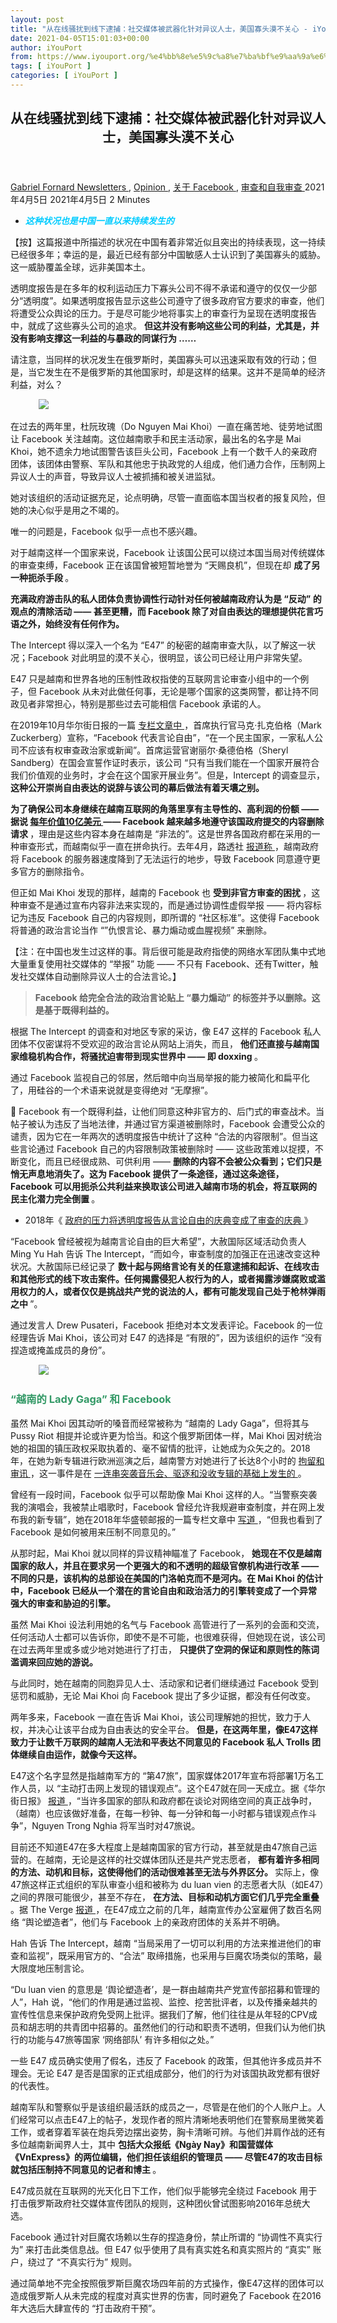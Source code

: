 ```yaml
---
layout: post
title: "从在线骚扰到线下逮捕：社交媒体被武器化针对异议人士，美国寡头漠不关心 - iYouPort"
date: 2021-04-05T15:01:03+00:00
author: iYouPort
from: https://www.iyouport.org/%e4%bb%8e%e5%9c%a8%e7%ba%bf%e9%aa%9a%e6%89%b0%e5%88%b0%e7%ba%bf%e4%b8%8b%e9%80%ae%e6%8d%95%ef%bc%9a%e7%a4%be%e4%ba%a4%e5%aa%92%e4%bd%93%e8%a2%ab%e6%ad%a6%e5%99%a8%e5%8c%96%e9%92%88%e5%af%b9%e5%bc%82/
tags: [ iYouPort ]
categories: [ iYouPort ]
---
```


<article class="post-15673 post type-post status-publish format-standard has-post-thumbnail hentry category-newsletters category-opinion category--facebook category-50 tag-anticensorship tag-censorship tag-doxing tag-facebook tag-humanrights tag-vietnam" id="post-15673">
 <header class="entry-header">
  <h1 class="entry-title">
   从在线骚扰到线下逮捕：社交媒体被武器化针对异议人士，美国寡头漠不关心
  </h1>
 </header>
 <div class="entry-meta">
  <span class="byline">
   <a href="https://www.iyouport.org/author/gabrielfornard/" rel="author" title="由Gabriel Fornard发布">
    Gabriel Fornard
   </a>
  </span>
  <span class="cat-links">
   <a href="https://www.iyouport.org/category/newsletters/" rel="category tag">
    Newsletters
   </a>
   ,
   <a href="https://www.iyouport.org/category/opinion/" rel="category tag">
    Opinion
   </a>
   ,
   <a href="https://www.iyouport.org/category/%e5%85%b3%e4%ba%8e-facebook/" rel="category tag">
    关于 Facebook
   </a>
   ,
   <a href="https://www.iyouport.org/category/%e5%ae%a1%e6%9f%a5%e5%92%8c%e8%87%aa%e6%88%91%e5%ae%a1%e6%9f%a5/" rel="category tag">
    审查和自我审查
   </a>
  </span>
  <span class="published-on">
   <time class="entry-date published" datetime="2021-04-05T23:01:03+08:00">
    2021年4月5日
   </time>
   <time class="updated" datetime="2021-04-05T23:17:33+08:00">
    2021年4月5日
   </time>
  </span>
  <span class="word-count">
   2 Minutes
  </span>
 </div>
 <div class="entry-content">
  <ul>
   <li class="graf graf--p">
    <span style="color: #00ccff;">
     <em>
      <strong>
       这种状况也是中国一直以来持续发生的
      </strong>
     </em>
    </span>
   </li>
  </ul>
  <p class="graf graf--p">
   【按】这篇报道中所描述的状况在中国有着非常近似且突出的持续表现，这一持续已经很多年；幸运的是，最近已经有部分中国敏感人士认识到了美国寡头的威胁。这一威胁覆盖全球，远非美国本土。
  </p>
  <p class="graf graf--p">
   透明度报告是在多年的权利运动压力下寡头公司不得不承诺和遵守的仅仅一少部分“透明度”。如果透明度报告显示这些公司遵守了很多政府官方要求的审查，他们将遭受公众舆论的压力。于是尽可能少地将事实上的审查行为呈现在透明度报告中，就成了这些寡头公司的追求。
   <strong class="markup--strong markup--p-strong">
    但这并没有影响这些公司的利益，尤其是，并没有影响支撑这一利益的与暴政的同谋行为 ……
   </strong>
  </p>
  <p class="graf graf--p">
   请注意，当同样的状况发生在俄罗斯时，美国寡头可以迅速采取有效的行动；但是，当它发生在不是俄罗斯的其他国家时，却是这样的结果。这并不是简单的经济利益，对么？
  </p>
  <figure class="graf graf--figure">
   <img class="graf-image aligncenter jetpack-lazy-image" data-height="720" data-image-id="0*DxoOBwCTJvDA32s-" data-lazy-src="https://cdn-images-1.medium.com/max/1067/0*DxoOBwCTJvDA32s-?is-pending-load=1" data-width="1440" src="https://cdn-images-1.medium.com/max/1067/0*DxoOBwCTJvDA32s-" srcset="data:image/gif;base64,R0lGODlhAQABAIAAAAAAAP///yH5BAEAAAAALAAAAAABAAEAAAIBRAA7"/>
   <noscript>
    <img class="graf-image aligncenter" data-height="720" data-image-id="0*DxoOBwCTJvDA32s-" data-width="1440" src="https://cdn-images-1.medium.com/max/1067/0*DxoOBwCTJvDA32s-"/>
   </noscript>
  </figure>
  <p class="graf graf--p">
   在过去的两年里，杜阮玫瑰（Do Nguyen Mai Khoi）一直在痛苦地、徒劳地试图让 Facebook 关注越南。这位越南歌手和民主活动家，最出名的名字是 Mai Khoi，她不遗余力地试图警告该巨头公司，Facebook 上有一个数千人的亲政府团体，该团体由警察、军队和其他忠于执政党的人组成，他们通力合作，压制网上异议人士的声音，导致异议人士被抓捕和被关进监狱。
  </p>
  <p class="graf graf--p">
   她对该组织的活动证据充足，论点明确，尽管一直面临本国当权者的报复风险，但她的决心似乎是用之不竭的。
  </p>
  <p class="graf graf--p">
   唯一的问题是，Facebook 似乎一点也不感兴趣。
  </p>
  <p class="graf graf--p">
   对于越南这样一个国家来说，Facebook 让该国公民可以绕过本国当局对传统媒体的审查束缚，Facebook 正在该国曾被短暂地誉为 “天赐良机”，但现在却
   <strong class="markup--strong markup--p-strong">
    成了另一种扼杀手段
   </strong>
   。
  </p>
  <p class="graf graf--p">
   <strong class="markup--strong markup--p-strong">
    充满政府游击队的私人团体负责协调性行动针对任何被越南政府认为是 “反动” 的观点的清除活动 —— 甚至更糟，而 Facebook 除了对自由表达的理想提供花言巧语之外，始终没有任何作为。
   </strong>
  </p>
  <p class="graf graf--p">
   The Intercept 得以深入一个名为 “E47” 的秘密的越南审查大队，以了解这一状况；Facebook 对此明显的漠不关心，很明显，该公司已经让用户非常失望。
  </p>
  <p class="graf graf--p">
   E47 只是越南和世界各地的压制性政权指使的互联网言论审查小组中的一个例子，但 Facebook 从未对此做任何事，无论是哪个国家的这类网警，都让持不同政见者非常担心，特别是那些过去可能相信 Facebook 承诺的人。
  </p>
  <p class="graf graf--p">
   在2019年10月华尔街日报的一篇
   <a class="markup--anchor markup--p-anchor" data-href="https://www.wsj.com/articles/facebook-stands-for-free-expression-11571336089" href="https://www.wsj.com/articles/facebook-stands-for-free-expression-11571336089" rel="noopener" target="_blank">
    专栏文章中
   </a>
   ，首席执行官马克·扎克伯格（Mark Zuckerberg）宣称，“Facebook 代表言论自由”，“在一个民主国家，一家私人公司不应该有权审查政治家或新闻”。首席运营官谢丽尔·桑德伯格（Sheryl Sandberg）在国会宣誓作证时表示，该公司 “只有当我们能在一个国家开展符合我们价值观的业务时，才会在这个国家开展业务”。但是，Intercept 的调查显示，
   <strong class="markup--strong markup--p-strong">
    这种公开崇尚自由表达的说辞与该公司的幕后做法有着天壤之别。
   </strong>
  </p>
  <p class="graf graf--p">
   <strong class="markup--strong markup--p-strong">
    为了确保公司本身继续在越南互联网的角落里享有主导性的、高利润的份额 —— 据说
   </strong>
   <a class="markup--anchor markup--p-anchor" data-href="https://www.reuters.com/article/vietnam-facebook-shutdown/exclusive-vietnam-threatens-to-shut-down-facebook-over-censorship-requests-source-idUSL4N2I42EC" href="https://www.reuters.com/article/vietnam-facebook-shutdown/exclusive-vietnam-threatens-to-shut-down-facebook-over-censorship-requests-source-idUSL4N2I42EC" rel="noopener" target="_blank">
    <strong class="markup--strong markup--p-strong">
     每年价值10亿美元
    </strong>
   </a>
   <strong class="markup--strong markup--p-strong">
    —— Facebook 越来越多地遵守该国政府提交的内容删除请求
   </strong>
   ，理由是这些内容本身在越南是 “非法的”。这是世界各国政府都在采用的一种审查形式，而越南似乎一直在拼命执行。去年4月，路透社
   <a class="markup--anchor markup--p-anchor" data-href="https://www.reuters.com/article/us-vietnam-facebook-exclusive/exclusive-facebook-agreed-to-censor-posts-after-vietnam-slowed-traffic-sources-idUSKCN2232JX" href="https://www.reuters.com/article/us-vietnam-facebook-exclusive/exclusive-facebook-agreed-to-censor-posts-after-vietnam-slowed-traffic-sources-idUSKCN2232JX" rel="noopener" target="_blank">
    报道称
   </a>
   ，越南政府将 Facebook 的服务器速度降到了无法运行的地步，导致 Facebook 同意遵守更多官方的删除指令。
  </p>
  <p class="graf graf--p">
   但正如 Mai Khoi 发现的那样，越南的 Facebook 也
   <strong class="markup--strong markup--p-strong">
    受到非官方审查的困扰
   </strong>
   ，这种审查不是通过宣布内容非法来实现的，而是通过协调性虚假举报 —— 将内容标记为违反 Facebook 自己的内容规则，即所谓的 “社区标准”。这使得 Facebook 将普通的政治言论当作 “”仇恨言论、暴力煽动或血腥视频” 来删除。
  </p>
  <p class="graf graf--p">
   【注：在中国也发生过这样的事。背后很可能是政府指使的网络水军团队集中式地大量重复使用社交媒体的 “举报” 功能 —— 不只有 Facebook、还有Twitter，触发社交媒体自动删除异议人士的合法言论。】
  </p>
  <blockquote class="graf graf--blockquote">
   <p>
    <strong class="markup--strong markup--blockquote-strong">
     Facebook 给完全合法的政治言论贴上 “暴力煽动” 的标签并予以删除。这是基于既得利益的。
    </strong>
   </p>
  </blockquote>
  <p class="graf graf--p">
   根据 The Intercept 的调查和对地区专家的采访，像 E47 这样的 Facebook 私人团体不仅密谋将不受欢迎的政治言论从网站上消失，而且，
   <strong class="markup--strong markup--p-strong">
    他们还直接与越南国家维稳机构合作，将骚扰迫害带到现实世界中 —— 即 doxxing
   </strong>
   。
  </p>
  <p class="graf graf--p">
   通过 Facebook 监视自己的邻居，然后暗中向当局举报的能力被简化和扁平化了，用硅谷的一个术语来说就是变得绝对 “无摩擦”。
  </p>
  <p class="graf graf--p">
   📌 Facebook 有一个既得利益，让他们同意这种非官方的、后门式的审查战术。当帖子被认为违反了当地法律，并通过官方渠道被删除时，Facebook 会遭受公众的谴责，因为它在一年两次的透明度报告中统计了这种 “合法的内容限制”。但当这些言论通过 Facebook 自己的内容限制政策被删除时 —— 这些政策难以捉摸，不断变化，而且已经很成熟、可供利用 ——
   <strong class="markup--strong markup--p-strong">
    删除的内容不会被公众看到；它们只是悄无声息地消失了。这为 Facebook 提供了一条途径，通过这条途径，Facebook 可以用扼杀公共利益来换取该公司进入越南市场的机会，将互联网的民主化潜力完全倒置
   </strong>
   。
  </p>
  <ul class="postList">
   <li class="graf graf--li">
    2018年《
    <a class="markup--anchor markup--li-anchor" data-href="https://www.iyouport.org/%e6%94%bf%e5%ba%9c%e7%9a%84%e5%8e%8b%e5%8a%9b%e5%b0%86%e9%80%8f%e6%98%8e%e5%ba%a6%e6%8a%a5%e5%91%8a%e4%bb%8e%e8%a8%80%e8%ae%ba%e8%87%aa%e7%94%b1%e7%9a%84%e5%ba%86%e5%85%b8%e5%8f%98%e6%88%90%e4%ba%86/" href="https://www.iyouport.org/%e6%94%bf%e5%ba%9c%e7%9a%84%e5%8e%8b%e5%8a%9b%e5%b0%86%e9%80%8f%e6%98%8e%e5%ba%a6%e6%8a%a5%e5%91%8a%e4%bb%8e%e8%a8%80%e8%ae%ba%e8%87%aa%e7%94%b1%e7%9a%84%e5%ba%86%e5%85%b8%e5%8f%98%e6%88%90%e4%ba%86/" rel="noopener" target="_blank">
     政府的压力将透明度报告从言论自由的庆典变成了审查的庆典
    </a>
    》
   </li>
  </ul>
  <p class="graf graf--p graf--startsWithDoubleQuote">
   “Facebook 曾经被视为越南言论自由的巨大希望”，大赦国际区域活动负责人 Ming Yu Hah 告诉 The Intercept，“而如今，审查制度的加强正在迅速改变这种状况。大赦国际已经记录了
   <strong class="markup--strong markup--p-strong">
    数十起与网络言论有关的任意逮捕和起诉、在线攻击和其他形式的线下攻击案件。任何揭露侵犯人权行为的人，或者揭露涉嫌腐败或滥用权力的人，或者仅仅是挑战共产党的说法的人，都有可能发现自己处于枪林弹雨之中
   </strong>
   ”。
  </p>
  <p class="graf graf--p">
   通过发言人 Drew Pusateri，Facebook 拒绝对本文发表评论。Facebook 的一位经理告诉 Mai Khoi，该公司对 E47 的选择是 “有限的”，因为该组织的运作 “没有捏造或掩盖成员的身份”。
  </p>
  <figure class="graf graf--figure">
   <img class="graf-image aligncenter jetpack-lazy-image" data-height="563" data-image-id="0*FNRGgu7W02FDWKa7" data-lazy-src="https://cdn-images-1.medium.com/max/1067/0*FNRGgu7W02FDWKa7?is-pending-load=1" data-width="1000" src="https://cdn-images-1.medium.com/max/1067/0*FNRGgu7W02FDWKa7" srcset="data:image/gif;base64,R0lGODlhAQABAIAAAAAAAP///yH5BAEAAAAALAAAAAABAAEAAAIBRAA7"/>
   <noscript>
    <img class="graf-image aligncenter" data-height="563" data-image-id="0*FNRGgu7W02FDWKa7" data-width="1000" src="https://cdn-images-1.medium.com/max/1067/0*FNRGgu7W02FDWKa7"/>
   </noscript>
  </figure>
  <h3 class="graf graf--p graf--startsWithDoubleQuote">
   <span style="color: #339966;">
    <strong class="markup--strong markup--p-strong">
     “越南的 Lady Gaga” 和 Facebook
    </strong>
   </span>
  </h3>
  <p class="graf graf--p">
   虽然 Mai Khoi 因其动听的嗓音而经常被称为 “越南的 Lady Gaga”，但将其与 Pussy Riot 相提并论或许更为恰当。和这个俄罗斯团体一样，Mai Khoi 因对统治她的祖国的镇压政权采取执着的、毫不留情的批评，让她成为众矢之的。2018年，在她为新专辑进行欧洲巡演之后，越南警方对她进行了长达8个小时的
   <a class="markup--anchor markup--p-anchor" data-href="https://www.bbc.com/news/world-asia-43553028" href="https://www.bbc.com/news/world-asia-43553028" rel="noopener" target="_blank">
    拘留和审讯
   </a>
   ，这一事件是在
   <a class="markup--anchor markup--p-anchor" data-href="https://www.washingtonpost.com/world/2018/09/15/this-vietnamese-singer-tried-battle-state-censorship-now-she-only-performs-secret/" href="https://www.washingtonpost.com/world/2018/09/15/this-vietnamese-singer-tried-battle-state-censorship-now-she-only-performs-secret/" rel="noopener" target="_blank">
    一连串突袭音乐会、驱逐和没收专辑的基础上发生的
   </a>
   。
  </p>
  <p class="graf graf--p">
   曾经有一段时间，Facebook 似乎可以帮助像 Mai Khoi 这样的人。“当警察突袭我的演唱会，我被禁止唱歌时，Facebook 曾经允许我规避审查制度，并在网上发布我的新专辑”，她在2018年华盛顿邮报的一篇专栏文章中
   <a class="markup--anchor markup--p-anchor" data-href="https://www.washingtonpost.com/news/global-opinions/wp/2018/10/02/how-facebook-is-damaging-freedom-of-expression-in-vietnam/" href="https://www.washingtonpost.com/news/global-opinions/wp/2018/10/02/how-facebook-is-damaging-freedom-of-expression-in-vietnam/" rel="noopener" target="_blank">
    写道
   </a>
   ，“但我也看到了 Facebook 是如何被用来压制不同意见的。”
  </p>
  <p class="graf graf--p">
   从那时起，Mai Khoi 就以同样的异议精神瞄准了 Facebook，
   <strong class="markup--strong markup--p-strong">
    她现在不仅是越南国家的敌人，并且在要求另一个更强大的和不透明的超级官僚机构进行改革 —— 不同的只是，该机构的总部设在美国的门洛帕克而不是河内。在 Mai Khoi 的估计中，Facebook 已经从一个潜在的言论自由和政治活力的引擎转变成了一个异常强大的审查和胁迫的引擎。
   </strong>
  </p>
  <p class="graf graf--p">
   虽然 Mai Khoi 设法利用她的名气与 Facebook 高管进行了一系列的会面和交流，任何活动人士都可以告诉你，即使不是不可能，也很难获得，但她现在说，该公司在过去两年里或多或少地对她进行了打击，
   <strong class="markup--strong markup--p-strong">
    只提供了空洞的保证和原则性的陈词滥调来回应她的游说。
   </strong>
  </p>
  <p class="graf graf--p">
   与此同时，她在越南的同胞异见人士、活动家和记者们继续通过 Facebook 受到惩罚和威胁，无论 Mai Khoi 向 Facebook 提出了多少证据，都没有任何改变。
  </p>
  <p class="graf graf--p">
   两年多来，Facebook 一直在告诉 Mai Khoi，该公司理解她的担忧，致力于人权，并决心让该平台成为自由表达的安全平台。
   <strong class="markup--strong markup--p-strong">
    但是，在这两年里，像E47这样致力于让数千万联网的越南人无法和平表达不同意见的 Facebook 私人 Trolls 团体继续自由运作，就像今天这样。
   </strong>
  </p>
  <p class="graf graf--p">
   E47这个名字显然是指越南军方的 “第47旅”，国家媒体2017年宣布将部署1万名工作人员，以 “主动打击网上发现的错误观点”。这个E47就在同一天成立。据《华尔街日报》
   <a class="markup--anchor markup--p-anchor" data-href="https://www.wsj.com/articles/introducing-force-47-vietnams-new-weapon-against-online-dissent-1514721606" href="https://www.wsj.com/articles/introducing-force-47-vietnams-new-weapon-against-online-dissent-1514721606" rel="noopener" target="_blank">
    报道
   </a>
   ，“当许多国家的部队和政府都在谈论对网络空间的真正战争时，（越南）也应该做好准备，在每一秒钟、每一分钟和每一小时都与错误观点作斗争”，Nguyen Trong Nghia 将军当时对47旅说。
  </p>
  <p class="graf graf--p">
   目前还不知道E47在多大程度上是越南国家的官方行动，甚至就是由47旅自己运营的。在越南，无论是这样的社交媒体团队还是共产党志愿者，
   <strong class="markup--strong markup--p-strong">
    都有着许多相同的方法、动机和目标，这使得他们的活动很难甚至无法与外界区分。
   </strong>
   实际上，像47旅这样正式组织的军队审查小组和被称为 du luan vien 的志愿者大队（如E47）之间的界限可能很少，甚至不存在，
   <strong class="markup--strong markup--p-strong">
    在方法、目标和动机方面它们几乎完全重叠
   </strong>
   。据 The Verge
   <a class="markup--anchor markup--p-anchor" data-href="https://www.theverge.com/2014/9/2/6083647/facebook-s-report-abuse-button-has-become-a-tool-of-global-oppression" href="https://www.theverge.com/2014/9/2/6083647/facebook-s-report-abuse-button-has-become-a-tool-of-global-oppression" rel="noopener" target="_blank">
    报道
   </a>
   ，在E47成立之前的几年，越南宣传办公室雇佣了数百名网络 “舆论塑造者”，他们与 Facebook 上的亲政府团体的关系并不明确。
  </p>
  <p class="graf graf--p">
   Hah 告诉 The Intercept，越南 “当局采用了一切可以利用的方法来推进他们的审查和监视”，既采用官方的、“合法” 取缔措施，也采用与巨魔农场类似的策略，最大限度地压制言论。
  </p>
  <p class="graf graf--p graf--startsWithDoubleQuote">
   “Du luan vien 的意思是 ‘舆论塑造者’，是一群由越南共产党宣传部招募和管理的人”，Hah 说，“他们的作用是通过监视、监控、挖苦批评者，以及传播亲越共的宣传性信息来保护政府免受网上批评。据我们了解，他们往往是从年轻的CPV成员和胡志明的共青团中招募的。虽然他们的行动和职责不透明，但我们认为他们执行的功能与47旅等国家 ‘网络部队’ 有许多相似之处。”
  </p>
  <p class="graf graf--p">
   一些 E47 成员确实使用了假名，违反了 Facebook 的政策，但其他许多成员并不理会。无论 E47 是否是国家的正式组成部分，他们的行为对该国执政党都有很好的代表性。
  </p>
  <p class="graf graf--p">
   越南军队和警察似乎是该组织最活跃的成员之一，尽管是在他们的个人账户上。人们经常可以点击E47上的帖子，发现作者的照片清晰地表明他们在警察局里微笑着工作，或者穿着军装在炮兵旁边摆出姿势，胸卡清晰可辨。与他们并肩作战的还有多位越南新闻界人士，其中
   <strong class="markup--strong markup--p-strong">
    包括大众报纸《Ngày Nay》和国营媒体《VnExpress》的两位编辑，他们担任该组织的管理员 —— 尽管E47的攻击目标就包括压制持不同意见的记者和博主
   </strong>
   。
  </p>
  <p class="graf graf--p">
   E47成员就在互联网的光天化日下工作，他们似乎能够完全绕过 Facebook 用于打击俄罗斯政府社交媒体宣传团队的规则，这种团伙曾试图影响2016年总统大选。
  </p>
  <p class="graf graf--p">
   Facebook 通过针对巨魔农场赖以生存的捏造身份，禁止所谓的 “协调性不真实行为” 来打击此类信息战。但 E47 似乎使用了具有真实姓名和真实照片的 “真实” 账户，绕过了 “不真实行为” 规则。
  </p>
  <p class="graf graf--p">
   通过简单地不完全按照俄罗斯巨魔农场四年前的方式操作，像E47这样的团体可以造成俄罗斯人从未完成的程度对真实世界的伤害，同时避免了 Facebook 在2016年大选后大肆宣传的 “打击政府干预”。
  </p>
  <figure class="graf graf--figure">
   <p>
    <figure class="wp-caption aligncenter" style="width: 1000px">
     <img alt="" class="graf-image jetpack-lazy-image" data-height="1308" data-image-id="0*EDKMGxatlWqhNUd2" data-lazy-src="https://cdn-images-1.medium.com/max/1067/0*EDKMGxatlWqhNUd2?is-pending-load=1" data-width="1000" height="1308" src="https://cdn-images-1.medium.com/max/1067/0*EDKMGxatlWqhNUd2" srcset="data:image/gif;base64,R0lGODlhAQABAIAAAAAAAP///yH5BAEAAAAALAAAAAABAAEAAAIBRAA7" width="1000"/>
     <noscript>
      <img alt="" class="graf-image" data-height="1308" data-image-id="0*EDKMGxatlWqhNUd2" data-width="1000" height="1308" src="https://cdn-images-1.medium.com/max/1067/0*EDKMGxatlWqhNUd2" width="1000"/>
     </noscript>
     <figcaption class="wp-caption-text">
      这段话的大致意思是：“9月27日某人诽谤英雄、侮辱党，此人被**地警察请来喝茶。某人像小狗一样在警察面前。另一个人已经从家中逃走，如果你在任何地方看到此人，请向最近的警察部门报告。不鼓励伤害嫌疑人…… 但踢他几脚肯定感觉很好”
     </figcaption>
    </figure>
   </p>
  </figure>
  <h3 class="graf graf--p">
   <span style="color: #339966;">
    <strong class="markup--strong markup--p-strong">
     走入网军内部
    </strong>
   </span>
  </h3>
  <p class="graf graf--p">
   为了证实和记录这个团体的活动，Intercept 访问了这个只接受邀请的E47团体，发现这个团体的环境非常随意，没有任何能让人联想到反异议阴谋的迹象。
  </p>
  <p class="graf graf--p">
   E47感觉更像是一群朋友，而不是一个审查员的网军。笑话、meme、偏离主题的辩论夹杂在一起，
   <strong class="markup--strong markup--p-strong">
    他们就是用这些东西作为武器将越南异议人士和外国记者驱逐出平台的，或阻止其工作。
   </strong>
  </p>
  <p class="graf graf--p">
   这些社交恶作剧掩盖了一个平稳运行的压制异议的机器。E47成员共享一个目标，通常提议某个政治上持不同政见的作家或出版物作为审查的矛头指向。这个提议往往伴随着一个目标的图像，上面
   <a class="markup--anchor markup--p-anchor" data-href="https://www.iyouport.org/%e8%84%b8%e4%b8%8a%e7%9a%84%e7%ba%a2%e2%9d%8c/" href="https://www.iyouport.org/%e8%84%b8%e4%b8%8a%e7%9a%84%e7%ba%a2%e2%9d%8c/" rel="noopener" target="_blank">
    画着一个红色的 “❌”
   </a>
   ，以突出重点。
  </p>
  <p class="graf graf--p">
   从那时起，任何有兴趣 “帮助” 惩罚这些目标记者、活动家或被认为是反动分子的普通市民的E47成员，只需按照提供的链接找到有关帖子，并举报它违反了 Facebook 永远灵活的社区标准，无论事实是什么。
  </p>
  <p class="graf graf--p">
   <strong class="markup--strong markup--p-strong">
    虽然 Facebook 经常吹嘘它在全球范围内不断投资扩大的人力和算法内容审查能力，但E47在玩弄算法系统和集体举报异议政治言论方面取得了巨大的成功，他们能够
   </strong>
   <a class="markup--anchor markup--p-anchor" data-href="https://www.iyouport.org/%e5%bc%82%e8%ae%ae%e7%9a%84%e6%b6%88%e4%ba%a1%ef%bc%9a%e4%b8%ba%e4%bb%80%e4%b9%88%e7%bd%91%e7%bb%9c%e5%8f%98%e5%be%97%e5%90%8c%e8%b4%a8%e5%8c%96/" href="https://www.iyouport.org/%e5%bc%82%e8%ae%ae%e7%9a%84%e6%b6%88%e4%ba%a1%ef%bc%9a%e4%b8%ba%e4%bb%80%e4%b9%88%e7%bd%91%e7%bb%9c%e5%8f%98%e5%be%97%e5%90%8c%e8%b4%a8%e5%8c%96/" rel="noopener" target="_blank">
    <strong class="markup--strong markup--p-strong">
     成功地令异议从网络上消失
    </strong>
   </a>
   <strong class="markup--strong markup--p-strong">
    ，并在没有追索权的情况下使发言者沉默。
   </strong>
  </p>
  <p class="graf graf--p">
   虽然打压策略随着时间和目标的不同而略有不同，但E47执行它所谓的 “tac chie” 即 “目标行动”，一般都遵循同样的玩法：提交一个又一个的虚假报告，数量众多，以至于 Facebook 删除一个完全无辜的帖子或页面就好像它们实际上违反了什么规则。
  </p>
  <p class="graf graf--p">
   在2018年1月的一篇帖子中，一位自称 Huyen Nguyen 的E47管理员列出了这样一个压制 Facebook 言论的万能方法。利用 Facebook 的内置工具 “how to fight” 的三步曲，简单直观。
  </p>
  <p class="graf graf--p">
   对于一个被瞄准的 Facebook 页面，E47的用户被要求给它打一星（满分五星），将该页面的帖子标记为 “含有可信的暴力或自杀威胁”，然后将该页面本身报告为垃圾信息。其他E47的目标行动要求
   <strong class="markup--strong markup--p-strong">
    该组织超过3400名成员
   </strong>
   谎称其他违反社区标准的行为，如色情 —— 然后用实际违反规则的暴力或色情评论向目标页面发送垃圾信息，
   <strong class="markup--strong markup--p-strong">
    本质上是植入可被禁止的犯罪证据
   </strong>
   。
  </p>
  <figure class="graf graf--figure">
   <p>
    <figure class="wp-caption aligncenter" style="width: 1000px">
     <img alt="" class="graf-image jetpack-lazy-image" data-height="1627" data-image-id="0*33tKmFlzgOdy2NFz" data-lazy-src="https://cdn-images-1.medium.com/max/1067/0*33tKmFlzgOdy2NFz?is-pending-load=1" data-width="1000" height="1627" src="https://cdn-images-1.medium.com/max/1067/0*33tKmFlzgOdy2NFz" srcset="data:image/gif;base64,R0lGODlhAQABAIAAAAAAAP///yH5BAEAAAAALAAAAAABAAEAAAIBRAA7" width="1000"/>
     <noscript>
      <img alt="" class="graf-image" data-height="1627" data-image-id="0*33tKmFlzgOdy2NFz" data-width="1000" height="1627" src="https://cdn-images-1.medium.com/max/1067/0*33tKmFlzgOdy2NFz" width="1000"/>
     </noscript>
     <figcaption class="wp-caption-text">
      使用Facebook内置工具进行 “how to fight” 的三步过程
     </figcaption>
    </figure>
   </p>
  </figure>
  <p class="graf graf--p">
   E47的领导人经常敦促他们的成员
   <strong class="markup--strong markup--p-strong">
    在参加 Facebook 突袭时使用VPN
   </strong>
   ，使他们能够通过美国的服务器路由他们的互联网流量，以掩盖他们在越南境内的真实IP地址和地理位置。
  </p>
  <p class="graf graf--p">
   作为 Trolls 军团精神的最后姿态，E47 成员通常会留下一张截图，纪念他们的虚假举报，互相欢呼，并提供厚颜无耻的军国主义式更新（“报告完成任务，结束”），或者有时只是简单地评论 “RIP”。
  </p>
  <p class="graf graf--p">
   但被封锁的 Facebook 页面有时可能只是E47的最小损失。2019年1月，Nguyen 将军的一份题为 “在互联网上消除反动分子的过程” 的E47备忘录显示了在线敌对行动如何只是全部攻击的一个支柱。
  </p>
  <p class="graf graf--p">
   该备忘录显示，
   <strong class="markup--strong markup--p-strong">
    Nguyen 鼓励小组成员编制异见人士和政权批评者的档案，不仅追踪他们的所谓 “冒犯性言语”，与可能违反越南法律的行为进行交叉对比，而且，还追踪这些异议人士的个人生活和工作地点等私密细节
   </strong>
   。Nguyen 的帖子鼓励其成员不仅向当地警方举报E47的目标，还指出该组织的管理者应该亲自向越南公安部内部人员举报个人行为。
  </p>
  <p class="graf graf--p graf--startsWithDoubleQuote">
   “Trolls 组织的行为在越南有非常严重的现实后果”，人权观察组织亚洲部负责人布拉德·亚当斯在给 TheIntercept 的邮件中说，他列举了在 Facebook 上针对 “异议人士的身体骚扰” 的例子。
   <strong class="markup--strong markup--p-strong">
    E47也不例外，经常指示其成员追踪异议人士的行踪，以便在线下施加迫害。
   </strong>
  </p>
  <ul class="postList">
   <li class="graf graf--li">
    如何抵御这种迫害？不要错过～《
    <a class="markup--anchor markup--li-anchor" data-href="https://www.iyouport.org/%e7%bb%99%e6%b4%bb%e5%8a%a8%e5%ae%b6%e7%9a%84%e5%8f%8d%e4%ba%ba%e8%82%89%e6%8c%87%e5%8d%97/" href="https://www.iyouport.org/%e7%bb%99%e6%b4%bb%e5%8a%a8%e5%ae%b6%e7%9a%84%e5%8f%8d%e4%ba%ba%e8%82%89%e6%8c%87%e5%8d%97/" rel="noopener" target="_blank">
     给活动家的反人肉指南
    </a>
    》
   </li>
  </ul>
  <p class="graf graf--p">
   TheIntercept 看到的多个帖子显示，E47成员要求帮助识别或在某些情况下实际找到当地的 “反动分子” —— 通常是被指控批评警察或参加过现实世界抗议活动的人。
  </p>
  <p class="graf graf--p">
   在2018年6月的一个帖子中，一名E47成员分享了被指控参与胡志明市某个抗议活动的活动家 Nguyen Quoc Duc Vuong 的资料，并补充说，他们希望当地警方能够调查。一名自称是越南林同省警察的男子很快自告奋勇；一年多后，“人权观察” 报道说，
   <strong class="markup--strong markup--p-strong">
    “参加了胡志明市反对经济特区法草案和新通过的网络安全法的大型抗议活动” 的 Vuong 因其在 Facebook 上的帖子而被捕。
   </strong>
  </p>
  <p class="graf graf--p">
   巧合的是，当越南通过了2018年那部具有里程碑意义的 “网络安全” 法时 —— 广受诟病的是该法赋予了国家在网上删除不同言论的全权 —— E47给其成员下达了一个任务，即 截图在一份讨论该法律的文章上留下的 “反动” 评论，以便日后可以将其作者作为目标。
  </p>
  <p class="graf graf--p">
   在另一个案例中，E47群组中的一个帖子分享了一名男子被拘留和审讯的照片，这是一名河内公民对一名交通警察的投诉，因此很快导致该男子被捕。另一连串帖子显示，E47如何拘留了另一名河内男子，同样是因为嘲笑警察。该男子的所谓违法行为是在 Facebook 上创建了一个显示一名警官独自用餐的帖子，标题是（越南语）“一只狗在吃早餐”。E47的成员直接将该帖子发给了一名警察，随后该男子被拘留，并被要求在帖子的打印件上签字。整个过程中的照片被直接发到E47上，让其成员 “庆功”。
  </p>
  <p class="graf graf--p">
   还有一次，E47的成员密谋攻击越南政治异见团体 “勇敢作家协会” 的 Facebook 页面，提交虚假的举报，声称该团体鼓吹暴力和自杀，不久后发现他们显然成功了。该协会的网页已被封锁，无法进入。几个月后该组织的页面被解锁，但在2018年6月，该组织告诉其追随者，因为它被 Facebook 举报和处罚了很多次，该组织将不得不转移到另一个网站。
  </p>
  <figure class="graf graf--figure">
   <p>
    <figure class="wp-caption aligncenter" style="width: 1067px">
     <img alt="" class="graf-image jetpack-lazy-image" data-height="1165" data-image-id="0*e_JvxufXpceQDFpw" data-lazy-src="https://cdn-images-1.medium.com/max/1067/0*e_JvxufXpceQDFpw?is-pending-load=1" data-width="2000" height="621" src="https://cdn-images-1.medium.com/max/1067/0*e_JvxufXpceQDFpw" srcset="data:image/gif;base64,R0lGODlhAQABAIAAAAAAAP///yH5BAEAAAAALAAAAAABAAEAAAIBRAA7" width="1067"/>
     <noscript>
      <img alt="" class="graf-image" data-height="1165" data-image-id="0*e_JvxufXpceQDFpw" data-width="2000" height="621" src="https://cdn-images-1.medium.com/max/1067/0*e_JvxufXpceQDFpw" width="1067"/>
     </noscript>
     <figcaption class="wp-caption-text">
      越南流亡博客作者 Nguyen Ngoc Nhu Quynh 在得克萨斯州休斯敦谈论她在越南监狱服刑的条件，条件是她于2018年10月26日离开越南
     </figcaption>
    </figure>
   </p>
  </figure>
  <p class="graf graf--p">
   <strong class="markup--strong markup--p-strong">
    Facebook 的全球影响力让E47这样的审查组织很容易惩罚在越南境外的异议人士
   </strong>
   。越南人气博主 Nguyen Ngoc Nhu Quynh 也被称为 “蘑菇妈妈”，她写了一连串关于环境破坏和国家腐败的文章，导致她在2016年因 “进行反国家宣传” 而被捕，两年监禁。她于2018年获释，流亡美国，并试图重启自己的 Facebook 存在。
   <strong class="markup--strong markup--p-strong">
    然而这立即引起了E47的注意，促使成员大规模举报Quynh的新帖子。大赦国际在为Quynh代言后，也成为了E47攻击的目标。
   </strong>
  </p>
  <p class="graf graf--p">
   据路透社报道，总部位于洛杉矶的空气质量监测应用 AirVisual 在2019年10月宣布，在报道河内最近遭受90个主要城市中最严重的空气污染后，它正面临着对其声誉的 “协调性攻击”。此前一天，根据 The Intercept 浏览的帖子，E47发起了一场针对该应用程序的抵制运动，呼吁其成员用一星评价和欺诈性内容违规举报在该公司的 Facebook 上发送垃圾信息，以 “向公司施压，要求其发布道歉”。
  </p>
  <figure class="graf graf--figure">
   <p>
    <figure class="wp-caption aligncenter" style="width: 1000px">
     <img alt="" class="graf-image jetpack-lazy-image" data-height="2466" data-image-id="0*OgcblnJ49UR6pZgc" data-lazy-src="https://cdn-images-1.medium.com/max/1067/0*OgcblnJ49UR6pZgc?is-pending-load=1" data-width="1000" height="2466" src="https://cdn-images-1.medium.com/max/1067/0*OgcblnJ49UR6pZgc" srcset="data:image/gif;base64,R0lGODlhAQABAIAAAAAAAP///yH5BAEAAAAALAAAAAABAAEAAAIBRAA7" width="1000"/>
     <noscript>
      <img alt="" class="graf-image" data-height="2466" data-image-id="0*OgcblnJ49UR6pZgc" data-width="1000" height="2466" src="https://cdn-images-1.medium.com/max/1067/0*OgcblnJ49UR6pZgc" width="1000"/>
     </noscript>
     <figcaption class="wp-caption-text">
      这段文字的意思：“越国人都快疯了。因为越南政府支持Facebook总裁马克·扎克伯格。 按图片指示加入这场战斗。 记得下载hola使用假英国IP。 让我们一起打掉Viet Tan（Facebook）的页面。活动从今晚开始，在一天中的任何时间都可以（17/8/2019）。 通过新的 Facebook 管理工具，它收紧了社交平台上的所有恐怖活动，所以现在是发起RIP运动/战斗的好时机。希望大家都能参与进来，这样才能取得更好的效果（举报他们的人越多，他们的页面崩溃的几率就越大）。”
     </figcaption>
    </figure>
   </p>
  </figure>
  <p class="graf graf--p">
   The Intercept 看到的更多帖子显示，
   <strong class="markup--strong markup--p-strong">
    E47管理员组织了对其他各种民间组织的攻击
   </strong>
   ，包括 Viet Tan（一个民主倡导组织）和 Luat Khoa（一个只能通过 Facebook 访问的独立新闻机构，因为它在越南国内被政府封锁）。
  </p>
  <p class="graf graf--p">
   在2019年8月E47宣布即将攻击 Viet Tan 的帖子中，一名该组织成员指出，攻击的时机已经到来，因为该组织已经失去了蓝色V认证，“因为越南政府[支持]FB总裁马克·扎克伯格”。事实上，E47和 Facebook 之间的关系往往会显得非常好。在E47动员反对 Luat Khoa 的 Facebook 存在，特别是针对批评 “政府或赞扬人权活动家” 的帖子之后，根据一位编辑的说法，
   <strong class="markup--strong markup--p-strong">
    Facebook 的回应是取消了该报纸使用快速加载即时文章的能力，这一功能对越南等国家数据计划有限且连接缓慢的用户特别有价值
   </strong>
   。Luat Khoa 的编辑说，自从 Facebook 采取惩戒措施以来，他们网页的流量已经下降了一半以上，并且努力对这一决定提出上诉或恳求 Facebook 给予一定的谅解，但遭到 Facebook 的拒绝和忽视。
  </p>
  <h3 class="graf graf--p">
   <span style="color: #339966;">
    <strong class="markup--strong markup--p-strong">
     Facebook 说越南的人肉骚扰小组 “没什么问题”
    </strong>
   </span>
  </h3>
  <p class="graf graf--p">
   据 Mai Khoi 和其他主张该公司保护平台上的言论不受E47攻击的异议人士说，否认和冷漠是 Facebook 对E47反应的标志。Mai Khoi 说，她多年来一直在试图推动 Facebook —— 这家以拖延和犹豫不决而臭名昭著的公司，除非遇到高调的公关危机 ——
   <strong class="markup--strong markup--p-strong">
    其结果让她相信，扎克伯格对 “言论自由” 的公开赞美是 “完全的谎言”。
   </strong>
  </p>
  <p class="graf graf--p graf--startsWithDoubleQuote">
   “在过去的两年里，我一直在倡导 Facebook 保护越南人民唯一可以自由表达的空间”，Mai Khoi 在接受采访时说。“Facebook 的政策并没有这样做，而是遵循越南当地的法律，用来压制自由言论，让政府的 Trolls 组织骚扰越南用户（从线上到线下），并对社交媒体进行审查”。她补充说，
   <strong class="markup--strong markup--p-strong">
    “和我国政府一样，Facebook 是一个不负责任的暴政。”
   </strong>
  </p>
  <p class="graf graf--p">
   Mai Khoi 表示，Facebook 曾多次在不同场合邀请她讨论E47对言论自由的威胁，以及 Facebook 不作为的现实后果，包括与 Facebook 人权产品政策经理 Alex Warofka、内容分发和算法政策负责人 Andy O’Connell、以及负责全球政策管理的副总裁 Monika Bickert 进行多次对话。Mai Khoi 说，每一次会议都会有新一轮的保证，说 Facebook 把用户的自由表达和安全看得多么神圣，公司在根除世界各国把 Facebook 当做武器攻击异议的不良行为方面做了多少工作 ……巴拉巴拉。但是，
   <strong class="markup--strong markup--p-strong">
    一次又一次的会议后，E47依然在线，并如常运行
   </strong>
   。
  </p>
  <p class="graf graf--p">
   Mai Khoi 在2018年10月与 O’Connell 和 Warofka 的一次会议上首次将E47对 Facebook 社区标准的武器化提请公司注意。该公司的早期回应令人鼓舞。 “我要求他们阻止政府支持的巨魔农场在 Facebook 上压制独立记者和活动家的行为”，Mai Khoi 通过电子邮件告诉 The Intercept。Facebook 很快提供了保证，表示已经在处理国家秘密审查的问题，并提出直接与她合作，确保问题得到解决。
  </p>
  <p class="graf graf--p">
   在她的要求中，首先是在 Facebook 和越南民间团体之间建立一个专门的渠道，希望即使异议人士和记者的个人账户被关闭或帖子被删除，他们也应该得到该公司的提醒和解释。令她感到意外的是，Facebook 声称已经存在这样一个渠道，而且它与越南活动家团体经常保持联系。“这对我来说是一个很大的惊讶”，Mai Khoi说，“我认识的越南所有主要的独立记者和活动家，他们
   <strong class="markup--strong markup--p-strong">
    都不知道
   </strong>
   民间社会和 Facebook 之间还有什么专门的沟通渠道。”
  </p>
  <p class="graf graf--p">
   12月，Warofka 联系了 Mai Khoi，感谢她将E47放在 Facebook 的雷达上，并指出，虽然公司的隐私政策禁止他分享任何细节，但作为 “正在进行的调查” 的一部分，Facebook 将撤销被其确定为错误的任何内容的删除或账户禁令。Warofka 在最后感谢 Mai Khoi 对确保 “Facebook 仍然是越南和世界各地的人们有空间安全地表达自己的地方” 的兴趣。
  </p>
  <p class="graf graf--p">
   而 Facebook 是否认同这种兴趣则是另一回事。Mai Khoi 解释说，虽然感谢 Facebook 对此事的关注，但她想知道为什么E47及其领导人仍在自由使用该平台。Mai Khoi 没有得到任何答复，但在整个2019年都在跟进，要求提供 Facebook 对该组织的最新调查情况，以及被该组织密谋封杀的账户和页面的命运。“很抱歉发了这么多邮件，显然活动家和记者的账户被封锁的速度超过了我们的追踪速度”，她在2019年1月写道，“我希望将来我们能建立一个系统，这样我就不需要每次有问题都给你发邮件了。” 这一次她没有得到任何回复。
  </p>
  <p class="graf graf--p">
   6月，她再次尝试。“你还在与越南的民间社会利益相关者合作吗？我之所以这么问，是因为最近有一些关于 Facebook 在越南运营的问题，我想提请你注意，虽然你没有回复我最近发出的几封邮件。” 最后，Warofka 做出了回答，他再次声称，公司正在 “调查” 被不适当封锁的账户，但他指出，对E47早先针对的账户进行审查后发现，这些账户 “因违反了我们的全球社区标准而被正确地采取了封锁行动”。换句话说，Facebook 已经确定E47是按照该平台设计的举报机制使用 Facebook 的。
   <strong class="markup--strong markup--p-strong">
    该组织继续使用这种内容节制工具，像以前一样轻松打击不同意见；现在唯一的区别是，Facebook 知道这一切正在发生。
   </strong>
  </p>
  <p class="graf graf--p graf--startsWithDoubleQuote">
   “看来，关于访问和内容审查的决定是以一种非常武断的方式做出的，几乎没有任何透明度”，Mai Khoi 在回复 Warofka 时感叹道。“我希望你能找到一种方法来改善这种情况。”
  </p>
  <figure class="graf graf--figure">
   <p>
    <figure class="wp-caption aligncenter" style="width: 1067px">
     <img alt="" class="graf-image jetpack-lazy-image" data-height="1733" data-image-id="0*fiFeAGlR-gCeFIxI" data-lazy-src="https://cdn-images-1.medium.com/max/1067/0*fiFeAGlR-gCeFIxI?is-pending-load=1" data-width="2600" height="711" src="https://cdn-images-1.medium.com/max/1067/0*fiFeAGlR-gCeFIxI" srcset="data:image/gif;base64,R0lGODlhAQABAIAAAAAAAP///yH5BAEAAAAALAAAAAABAAEAAAIBRAA7" width="1067"/>
     <noscript>
      <img alt="" class="graf-image" data-height="1733" data-image-id="0*fiFeAGlR-gCeFIxI" data-width="2600" height="711" src="https://cdn-images-1.medium.com/max/1067/0*fiFeAGlR-gCeFIxI" width="1067"/>
     </noscript>
     <figcaption class="wp-caption-text">
      Nguyen Quoc Duc Vuong 于2020年7月7日在越南林同省开庭审理期间
     </figcaption>
    </figure>
   </p>
  </figure>
  <p class="graf graf--p">
   10月，Facebook 同意就E47再次召开会议，Mai Khoi 认为此举可能意味着该公司终于认真对待这一威胁。然而就在当月，据人权观察报道，越南民主倡导者 Vuong 被逮捕，并被指控通过 Facebook “制作、存储、传播或宣传旨在反对越南社会主义共和国国家的信息、材料和产品”。
  </p>
  <p class="graf graf--p">
   在被捕之前，Vuong 一直是E47的固定针对目标：“他是近期胡志明市抗议活动的积极力量”，The Intercept 评论的一个帖子这样写道，“希望你们南部和林同省Lac Lam区的警察能调查一下。”
  </p>
  <p class="graf graf--p">
   有了这个和其他 E47 相关的书面证据，Mai Khoi 希望下一次的会议会有所不同，这是一个机会，让 Facebook 不再口头声称 “言论自由” 神圣不可侵犯，而是开始真正守护言论自由。凭借数百亿美元的现金和E47多年的密谋文件，Facebook 既不能宣称缺乏资源，也不能宣称对越南发生的事一无所知。但
   <strong class="markup--strong markup--p-strong">
    该公司宣称的内容反而更让 Mai Khoi 和她的盟友们非常气愤 —— Facebook 声称 E47 根本没有违反规则
   </strong>
   。
  </p>
  <p class="graf graf--p">
   12月由 Warofka 主持的电话会议，
   <strong class="markup--strong markup--p-strong">
    象征着 Facebook 已经变得多么无能，这是一个组织的写照，它既控制着全球近30亿人的信息流，又似乎不知何故，无法解决其最明目张胆的常年不断的错误和不当行为
   </strong>
   。
  </p>
  <p class="graf graf--p">
   Warofka 开场告诉 Mai Khoi，他已经将她提供的关于E47的信息转达给了 Facebook 的威胁情报团队，负责调查协调性不真实活动的团队，以及一个负责审查社区标准违规行为的内部团队。好消息到此为止。尽管 Warofka 表示，该公司已经确定少数 Facebook 用户在试图让E47的攻击目标噤声时违反了该网站的规则，但他也承认，“我们无法根据这些信息发现符合我们对协调性不真实行为定义的活动。”
  </p>
  <p class="graf graf--p">
   虽然在2016年总统大选后，“协调性不真实行为” 已经成为 Facebook 打击网络虚假信息和民主颠覆的金字招牌，但是，其定义和应用范围仍然非常窄。
   <strong class="markup--strong markup--p-strong">
    如此狭隘，看起来，像E47这样的Trolls团体显然得到了通行证；他们的行为是协调性的，恶意使用 Facebook 的内容节制工具，但他们的整体活动与2016年俄罗斯巨魔的具体玩法有足够的差异，却得以留在Facebook上。
   </strong>
  </p>
  <p class="graf graf--p">
   尽管E47代表了数千名 Facebook 用户的广泛协调性攻击行动，但很多其成员都是用自己的真名，用自己的真实照片，就是从 “真实” 的账户中进行的协调性攻击。
   <strong class="markup--strong markup--p-strong">
    通过甚至不屑于在虚假身份背后掩饰自己的行为，E47成员似乎又一次找到了一种方法，可以利用 Facebook 的繁琐规则来对付该公司的用户，完全不受惩罚
   </strong>
   。
  </p>
  <p class="graf graf--p">
   即使有令人信服的证据表明，E47与越南政府合作并代表越南政府工作 —— 这也是俄罗斯在2016年试图干预选举的因素，但是，Warofka 耸耸肩，解释说：“当我们收到一份关于我们社区标准的报告时，我们不会关心这份报告来自哪里。我们并不关心是否是政府的报告。”
  </p>
  <p class="graf graf--p">
   Facebook 自己也承认，对 “不真实性” 的关注极其有限，这意味着公然的恶意、明显违背了该公司公开宣称的价值观，却没有违反任何规则。“这其实是一个非常非常狭窄的范围关于什么是符合协调性不真实行为网络的特定门槛的行为者”，Warofka 承认。Mai Khoi 了解到，
   <strong class="markup--strong markup--p-strong">
    Facebook 曾专门调查过E47，并拒绝对其采取任何行动。
   </strong>
  </p>
  <p class="graf graf--p">
   换句话说，Facebook 已经确定，以打压民主言论为名发送虚假的色情和虚假的即将发生的暴力的恶意举报，并不违反其规则。
  </p>
  <p class="graf graf--p graf--startsWithDoubleQuote">
   “当 Alex 告诉我，这个团体不符合 Facebook 对协调性不真实行为的定义，因为这些账号并不是假的时，我问他为什么 Facebook 没有禁止协调性真实行为的政策 —— 他没有回答我”，Mai Khoi 解释道。
  </p>
  <figure class="graf graf--figure">
   <p>
    <figure class="wp-caption aligncenter" style="width: 1000px">
     <img alt="" class="graf-image jetpack-lazy-image" data-height="530" data-image-id="0*8NYb3bKMLRVDSYXZ" data-lazy-src="https://cdn-images-1.medium.com/max/1067/0*8NYb3bKMLRVDSYXZ?is-pending-load=1" data-width="1000" height="530" src="https://cdn-images-1.medium.com/max/1067/0*8NYb3bKMLRVDSYXZ" srcset="data:image/gif;base64,R0lGODlhAQABAIAAAAAAAP///yH5BAEAAAAALAAAAAABAAEAAAIBRAA7" width="1000"/>
     <noscript>
      <img alt="" class="graf-image" data-height="530" data-image-id="0*8NYb3bKMLRVDSYXZ" data-width="1000" height="530" src="https://cdn-images-1.medium.com/max/1067/0*8NYb3bKMLRVDSYXZ" width="1000"/>
     </noscript>
     <figcaption class="wp-caption-text">
      E47的 Facebook 页面上引用了越南政客和政治局委员 Vuong Dinh Hue 的话：“从未威胁过任何人，尤其是从未让任何人威胁过政府。
     </figcaption>
    </figure>
   </p>
  </figure>
  <h3 class="graf graf--p">
   <span style="color: #339966;">
    <strong class="markup--strong markup--p-strong">
     E47继续使用 Facebook 攻击异议人士
    </strong>
   </span>
  </h3>
  <p class="graf graf--p">
   自2019年以来，E47仍然积极行动毫无畏惧。
   <strong class="markup--strong markup--p-strong">
    被E47成员长期追踪和盯上的越南异议人士继续遭受攻击。仅在2020年，就有多名E47的长期攻击目标以宣传或违反国家机密的模糊指控而被捕。
   </strong>
  </p>
  <p class="graf graf--p">
   10月，E47的攻击目标 Pham Doan Trang 和 Nguyen Quang Khai 都被国家当局逮捕；越南人权倡导组织 Defend the Defenders 报道称，“根据10月21日发给其家人的通知，同奈省警察局维稳调查机构以在其 Facebook 账户上复制和传播国家机密的行为为由，紧急拘留了 Khai 先生”。
  </p>
  <p class="graf graf--p">
   正在发生的 Covid-19 疫情和农民与政府官员之间因土地争议而发生的一系列升级冲突，都成为了E47攻击异议的首要任务。在 TheIntercept 看到的一个帖子中，一名E47成员鼓励在场的国家维稳部门成员监视一名对政府的冠状病毒应对措施提出批评的女性博主。据越南自由言论组织88项目报道，仅仅10天后，这位女士就被警方拘留了。
   <strong class="markup--strong markup--p-strong">
    另一个E47成员针对一名在 Facebook 上分享链接比较越南和欧洲的防疫反应的男子的帖子，鼓励其Trolls成员将此人殴打致死
   </strong>
   。正如洛杉矶时报
   <a class="markup--anchor markup--p-anchor" data-href="https://www.latimes.com/world-nation/story/2020-10-22/facebook-censorship-suppress-dissent-vietnam" href="https://www.latimes.com/world-nation/story/2020-10-22/facebook-censorship-suppress-dissent-vietnam" rel="noopener" target="_blank">
    所报道的那样
   </a>
   ，争夺土地的斗争已经成为 Facebook 上批评越南政府的言论被人肉部队瞄准中的一个热点。
  </p>
  <p class="graf graf--p">
   <strong class="markup--strong markup--p-strong">
    整个互联网由 Facebook 主导，传统媒体由国家主导，前者不愿打扰后者，越南异议人士往往根本无处可去。
   </strong>
  </p>
  <p class="graf graf--p">
   在无国界记者组织的世界新闻自由指数排名中，越南位于倒数第五位（仅高于中国和朝鲜等国），Facebook 显然愿意在其网站被用来惩罚完全合法的异议政治言论时睁一只眼闭一只眼，正如 Mai Khoi 等人和大赦国际组织等团体所言，这对越南的自由言论和结社自由的打击是灾难性的。
  </p>
  <p class="graf graf--p">
   该公司在越南和世界各地的批评者都没有选择。“我们已经和 Facebook 反复讨论过这些事”，人权观察的 Brad Adams 说，“他们一直愿意谈，他们对维权人员似乎也很同情，但是，总的来说，他们的回应是软弱的、不一致的、不透明的，而且太愿意妥协基本原则。”
  </p>
  <p class="graf graf--p graf--startsWithDoubleQuote">
   “合法的移除请求已经成为最近的首选武器”，大赦国际的 Ming Yu Hah 解释说。“以前，在内容受到有关言论自由的人权标准保护的情况下，Facebook 似乎会拒绝这种移除请求。然而
   <strong class="markup--strong markup--p-strong">
    该公司在去年4月份宣布了一项新的越南政策，以应对政府的压力，这使得当局有恃无恐地扩大了他们使用合法的移除请求作为审查的渠道
   </strong>
   。据 Hah 称，Facebook 现在遵守越南当局95%的审查请求。
  </p>
  <p class="graf graf--p">
   许多受到 Facebook 的不作为威胁的越南持不同政见者表示，这表明情况已经变得多么绝望。“与 Facebook 打交道对我们这些活动人士来说就像在黑暗中行走”，民主组织 “越南法律倡议” 的联合创始人 Vi Tran 说。“如果 Facebook 决定以任何理由删除一条内容，请让我们知道是什么原因。仅仅扔给我们 ‘违反社区标准’ 是不够的，因为这种论调是武断的和模糊的。”
  </p>
  <p class="graf graf--p">
   但在经历了多年的失望和徒劳之后，Mai Khoi 和 Facebook 本土越来越多的用户一样，认为透明度举措和话语权的时代可能已经结束。
   <strong class="markup--strong markup--p-strong">
    由于巨额的广告收入和电商现金依赖于 Facebook 在越南市场持续的、不受影响的存在，Mai Khoi 表示，Facebook 根本无法被信任，无法将用户置于其收益之前。美国国会需要对该公司进行监管和拆分
   </strong>
   。” ⚪️
  </p>
  <p class="graf graf--p">
   <a class="markup--anchor markup--p-anchor" data-href="https://theintercept.com/2020/12/21/facebook-vietnam-censorship/" href="https://theintercept.com/2020/12/21/facebook-vietnam-censorship/" rel="noopener" target="_blank">
    FACEBOOK LETS VIETNAM’S CYBERARMY TARGET DISSIDENTS, REJECTING A CELEBRITY’S PLEA
   </a>
  </p>
  <div id="atatags-1611829871-60afa155205da">
  </div>
  <div class="sharedaddy sd-sharing-enabled">
   <div class="robots-nocontent sd-block sd-social sd-social-icon sd-sharing">
    <h3 class="sd-title">
     共享此文章：
    </h3>
    <div class="sd-content">
     <ul>
      <li class="share-twitter">
       <a class="share-twitter sd-button share-icon no-text" data-shared="sharing-twitter-15673" href="https://www.iyouport.org/%e4%bb%8e%e5%9c%a8%e7%ba%bf%e9%aa%9a%e6%89%b0%e5%88%b0%e7%ba%bf%e4%b8%8b%e9%80%ae%e6%8d%95%ef%bc%9a%e7%a4%be%e4%ba%a4%e5%aa%92%e4%bd%93%e8%a2%ab%e6%ad%a6%e5%99%a8%e5%8c%96%e9%92%88%e5%af%b9%e5%bc%82/?share=twitter" rel="nofollow noopener noreferrer" target="_blank" title="点击分享到Twitter">
        <span>
        </span>
        <span class="sharing-screen-reader-text">
         点击分享到Twitter（在新窗口中打开）
        </span>
       </a>
      </li>
      <li class="share-facebook">
       <a class="share-facebook sd-button share-icon no-text" data-shared="sharing-facebook-15673" href="https://www.iyouport.org/%e4%bb%8e%e5%9c%a8%e7%ba%bf%e9%aa%9a%e6%89%b0%e5%88%b0%e7%ba%bf%e4%b8%8b%e9%80%ae%e6%8d%95%ef%bc%9a%e7%a4%be%e4%ba%a4%e5%aa%92%e4%bd%93%e8%a2%ab%e6%ad%a6%e5%99%a8%e5%8c%96%e9%92%88%e5%af%b9%e5%bc%82/?share=facebook" rel="nofollow noopener noreferrer" target="_blank" title="点击分享到 Facebook ">
        <span>
        </span>
        <span class="sharing-screen-reader-text">
         点击分享到 Facebook （在新窗口中打开）
        </span>
       </a>
      </li>
      <li class="share-end">
      </li>
     </ul>
    </div>
   </div>
  </div>
  <div class="sharedaddy sd-block sd-like jetpack-likes-widget-wrapper jetpack-likes-widget-unloaded" data-name="like-post-frame-161182987-15673-60afa15520f84" data-src="https://widgets.wp.com/likes/#blog_id=161182987&amp;post_id=15673&amp;origin=www.iyouport.org&amp;obj_id=161182987-15673-60afa15520f84" id="like-post-wrapper-161182987-15673-60afa15520f84">
   <h3 class="sd-title">
    赞过：
   </h3>
   <div class="likes-widget-placeholder post-likes-widget-placeholder" style="height: 55px;">
    <span class="button">
     <span>
      赞
     </span>
    </span>
    <span class="loading">
     正在加载……
    </span>
   </div>
   <span class="sd-text-color">
   </span>
   <a class="sd-link-color">
   </a>
  </div>
  <div class="jp-relatedposts" id="jp-relatedposts">
   <h3 class="jp-relatedposts-headline">
    <em>
     相关
    </em>
   </h3>
  </div>
 </div>
 <div class="entry-footer">
  <ul class="post-tags light-text">
   <li>
    Tagged
   </li>
   <li>
    <a href="https://www.iyouport.org/tag/anticensorship/" rel="tag">
     anticensorship
    </a>
   </li>
   <li>
    <a href="https://www.iyouport.org/tag/censorship/" rel="tag">
     censorship
    </a>
   </li>
   <li>
    <a href="https://www.iyouport.org/tag/doxing/" rel="tag">
     Doxing
    </a>
   </li>
   <li>
    <a href="https://www.iyouport.org/tag/facebook/" rel="tag">
     Facebook
    </a>
   </li>
   <li>
    <a href="https://www.iyouport.org/tag/humanrights/" rel="tag">
     humanrights
    </a>
   </li>
   <li>
    <a href="https://www.iyouport.org/tag/vietnam/" rel="tag">
     Vietnam
    </a>
   </li>
  </ul>
 </div>
 <div class="entry-author-wrapper">
  <div class="site-posted-on">
   <strong>
    Published
   </strong>
   <time class="entry-date published" datetime="2021-04-05T23:01:03+08:00">
    2021年4月5日
   </time>
   <time class="updated" datetime="2021-04-05T23:17:33+08:00">
    2021年4月5日
   </time>
  </div>
 </div>
</article>

